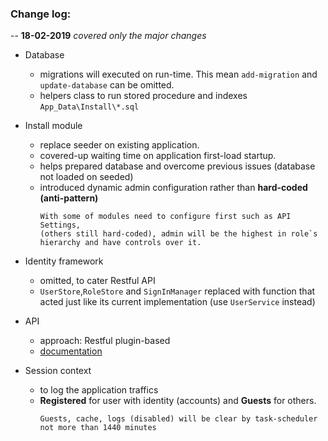 ### Change log:

-- **18-02-2019** *covered only the major changes*

- Database
  - migrations will executed on run-time. This mean `add-migration` and `update-database` can be omitted.
  - helpers class to run stored procedure and indexes `App_Data\Install\*.sql`

- Install module
  - replace seeder on existing application.
  - covered-up waiting time on application first-load startup.
  - helps prepared database and overcome previous issues (database not loaded on seeded)
  - introduced dynamic admin configuration rather than **hard-coded (anti-pattern)**
    ```
    With some of modules need to configure first such as API Settings,
    (others still hard-coded), admin will be the highest in role`s
    hierarchy and have controls over it.
    ```

- Identity framework
   - omitted, to cater Restful API
   - `UserStore`,`RoleStore` and `SignInManager` replaced with function that acted just like its current implementation (use ``UserService`` instead)

- API
   - approach: Restful plugin-based 
   - [documentation](https://documenter.getpostman.com/view/4900831/RztrHRUB)

- Session context
  - to log the application traffics
  - **Registered** for user with identity (accounts) and **Guests** for others.
    ```
    Guests, cache, logs (disabled) will be clear by task-scheduler not more than 1440 minutes
    ```
